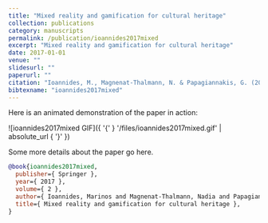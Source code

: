 ```yaml
---
title: "Mixed reality and gamification for cultural heritage"
collection: publications
category: manuscripts
permalink: /publication/ioannides2017mixed
excerpt: "Mixed reality and gamification for cultural heritage"
date: 2017-01-01
venue: ""
slidesurl: ""
paperurl: ""
citation: "Ioannides, M., Magnenat-Thalmann, N. & Papagiannakis, G. (2017). "Mixed reality and gamification for cultural heritage." , 2."
bibtexname: "ioannides2017mixed"
---
```


Here is an animated demonstration of the paper in action:

![ioannides2017mixed GIF]({ '{' } '/files/ioannides2017mixed.gif' | absolute_url { '}' })

Some more details about the paper go here.

```bibtex
@book{ioannides2017mixed,
  publisher={ Springer },
  year={ 2017 },
  volume={ 2 },
  author={ Ioannides, Marinos and Magnenat-Thalmann, Nadia and Papagiannakis, George },
  title={ Mixed reality and gamification for cultural heritage },
}
```

